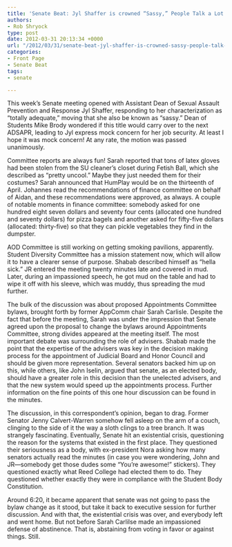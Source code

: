```yaml
---
title: 'Senate Beat: Jyl Shaffer is crowned “Sassy,” People Talk a Lot About AppComm'
authors:
- Rob Shryock
type: post
date: 2012-03-31 20:13:34 +0000
url: "/2012/03/31/senate-beat-jyl-shaffer-is-crowned-sassy-people-talk-a-lot-about-appcomm/"
categories:
- Front Page
- Senate Beat
tags:
- senate

---
```

This week&#8217;s Senate meeting opened with Assistant Dean of Sexual Assault Prevention and Response Jyl Shaffer, responding to her characterization as “totally adequate,” moving that she also be known as “sassy.” Dean of Students Mike Brody wondered if this title would carry over to the next ADSAPR, leading to Jyl express mock concern for her job security. At least I hope it was mock concern! At any rate, the motion was passed unanimously.

Committee reports are always fun! Sarah reported that tons of latex gloves had been stolen from the SU cleaner&#8217;s closet during Fetish Ball, which she described as “pretty uncool.” Maybe they just needed them for their costumes? Sarah announced that HumPlay would be on the thirteenth of April. Johannes read the recommendations of finance committee on behalf of Aidan, and these recommendations were approved, as always. A couple of notable moments in finance committee: somebody asked for one hundred eight seven dollars and seventy four cents (allocated one hundred and seventy dollars) for pizza bagels and another asked for fifty-five dollars (allocated: thirty-five) so that they can pickle vegetables they find in the dumpster.

AOD Committee is still working on getting smoking pavilions, apparently. Student Diversity Committee has a mission statement now, which will allow it to have a clearer sense of purpose. Shabab described himself as “hella sick.” JR entered the meeting twenty minutes late and covered in mud. Later, during an impassioned speech, he got mud on the table and had to wipe it off with his sleeve, which was muddy, thus spreading the mud further.

The bulk of the discussion was about proposed Appointments Committee bylaws, brought forth by former AppComm chair Sarah Carlisle. Despite the fact that before the meeting, Sarah was under the impression that Senate agreed upon the proposal to change the bylaws around Appointments Committee, strong divides appeared at the meeting itself. The most important debate was surrounding the role of advisers. Shabab made the point that the expertise of the advisers was key in the decision making process for the appointment of Judicial Board and Honor Council and should be given more representation. Several senators backed him up on this, while others, like John Iselin, argued that senate, as an elected body, should have a greater role in this decision than the unelected advisers, and that the new system would speed up the appointments process. Further information on the fine points of this one hour discussion can be found in the minutes.

The discussion, in this correspondent&#8217;s opinion, began to drag. Former Senator Jenny Calvert-Warren somehow fell asleep on the arm of a couch, clinging to the side of it the way a sloth clings to a tree branch. It was strangely fascinating. Eventually, Senate hit an existential crisis, questioning the reason for the systems that existed in the first place. They questioned their seriousness as a body, with ex-president Nora asking how many senators actually read the minutes (in case you were wondering, John and JR—somebody get those dudes some &#8220;You&#8217;re awesome!&#8221; stickers). They questioned exactly what Reed College had elected them to do. They questioned whether exactly they were in compliance with the Student Body Constitution.

Around 6:20, it became apparent that senate was not going to pass the bylaw change as it stood, but take it back to executive session for further discussion. And with that, the existential crisis was over, and everybody left and went home. But not before Sarah Carlilse made an impassioned defense of abstinence. That is, abstaining from voting in favor or against things. Still.